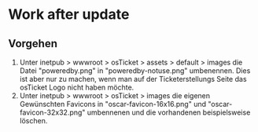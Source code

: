 # Work after update
## Vorgehen
1. Unter inetpub > wwwroot > osTicket > assets > default > images die Datei "poweredby.png" in "poweredby-notuse.png" umbenennen. Dies ist aber nur zu machen, wenn man auf der Ticketerstellungs Seite das osTicket Logo nicht haben möchte.
2. Unter inetpub > wwwroot > osTicket > images die eigenen Gewünschten Favicons in "oscar-favicon-16x16.png" und "oscar-favicon-32x32.png" umbennenen und die vorhandenen beispielsweise löschen.